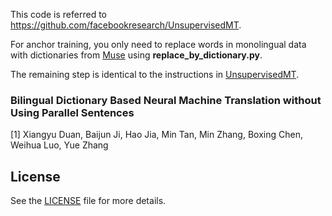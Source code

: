 This code is  referred to https://github.com/facebookresearch/UnsupervisedMT.

For anchor training, you only need to replace words in monolingual data with dictionaries from [Muse](https://github.com/facebookresearch/MUSE/blob/master/data/get_evaluation.sh) using **replace_by_dictionary.py**.

The remaining step is identical to the instructions in [UnsupervisedMT](https://github.com/facebookresearch/UnsupervisedMT).

### Bilingual Dictionary Based Neural Machine Translation without Using Parallel Sentences

[1] Xiangyu Duan, Baijun Ji, Hao Jia, Min Tan, Min Zhang, Boxing Chen, Weihua Luo, Yue Zhang



## License

See the [LICENSE](LICENSE) file for more details.
